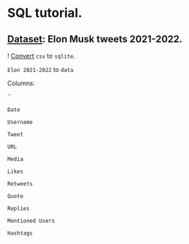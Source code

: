 # SQL tutorial.
## [Dataset](https://www.kaggle.com/datasets/hisanai/elon-musk-tweets-5-years?select=Elon+2021-2022.csv): Elon Musk tweets 2021-2022.

! [Convert](https://www.rebasedata.com/convert-csv-to-sqlite-online) `csv` to `sqlite`.

`Elon 2021-2022` to `data`

Columns:

  ``
  
  `Date`
  
  `Username`
  
  `Tweet`
  
  `URL`
  
  `Media`
  
  `Likes`
  
  `Retweets`
  
  `Quote`
  
  `Replies`
  
  `Mentioned Users`
  
  `Hashtags`
